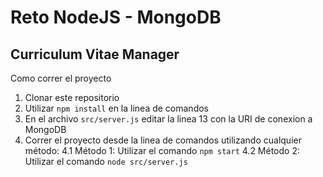 # Reto NodeJS - MongoDB

## Curriculum Vitae Manager

Como correr el proyecto

1. Clonar este repositorio
2. Utilizar `npm install` en la linea de comandos
3. En el archivo `src/server.js` editar la linea 13 con la URI de conexion a MongoDB
4. Correr el proyecto desde la linea de comandos utilizando cualquier método:
  4.1 Método 1: Utilizar el comando `npm start`
  4.2 Método 2: Utilizar el comando `node src/server.js`